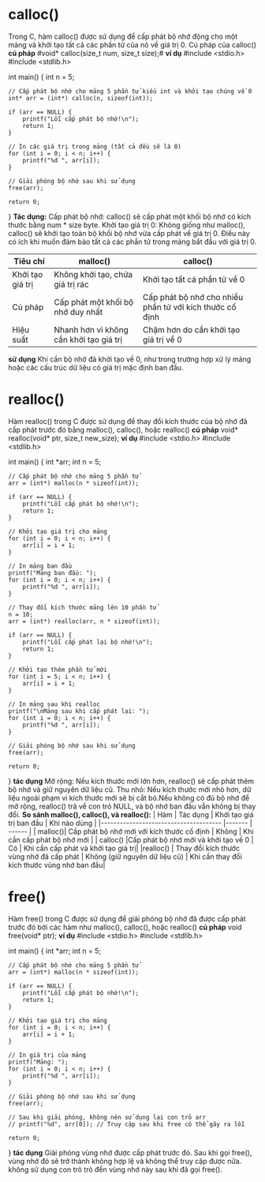  # calloc()
Trong C, hàm calloc() được sử dụng để cấp phát bộ nhớ động cho một mảng và khởi tạo tất cả các phần tử của nó về giá trị 0. Cú pháp của calloc()
**cú pháp** 
#void* calloc(size_t num, size_t size);#
**ví dụ** 
#include <stdio.h>
#include <stdlib.h>

int main() {
    int n = 5;
    
    // Cấp phát bộ nhớ cho mảng 5 phần tử kiểu int và khởi tạo chúng về 0
    int* arr = (int*) calloc(n, sizeof(int));
    
    if (arr == NULL) {
        printf("Lỗi cấp phát bộ nhớ!\n");
        return 1;
    }

    // In các giá trị trong mảng (tất cả đều sẽ là 0)
    for (int i = 0; i < n; i++) {
        printf("%d ", arr[i]);
    }
    
    // Giải phóng bộ nhớ sau khi sử dụng
    free(arr);
    
    return 0;
}
**Tác dụng:**
Cấp phát bộ nhớ: calloc() sẽ cấp phát một khối bộ nhớ có kích thước bằng num * size byte.
Khởi tạo giá trị 0: Không giống như malloc(), calloc() sẽ khởi tạo toàn bộ khối bộ nhớ vừa cấp phát về giá trị 0. Điều này có ích khi muốn 
đảm bảo tất cả các phần tử trong mảng bắt đầu với giá trị 0.

|Tiêu chí |        malloc()                           |             calloc()         |
|--------------                                      |-------                        |  ------
| Khởi tạo giá trị | Không khởi tạo, chứa giá trị rác | Khởi tạo tất cả phần tử về 0 |
| Cú pháp          | Cấp phát một khối bộ nhớ duy nhất | Cấp phát bộ nhớ cho nhiều phần tử với kích thước cố định | 
| Hiệu suất  | Nhanh hơn vì không cần khởi tạo giá trị | Chậm hơn do cần khởi tạo giá trị về 0 |

**sử dụng**
 Khi cần bộ nhớ đã khởi tạo về 0, như trong trường hợp xử lý mảng hoặc các cấu trúc dữ liệu có giá trị mặc định ban đầu.
 
 # realloc()
 Hàm realloc() trong C được sử dụng để thay đổi kích thước của bộ nhớ đã cấp phát trước đó bằng malloc(), calloc(), hoặc realloc()
 **cú pháp**
 void* realloc(void* ptr, size_t new_size);
 **ví dụ**
 #include <stdio.h>
#include <stdlib.h>

int main() {
    int *arr;
    int n = 5;

    // Cấp phát bộ nhớ cho mảng 5 phần tử
    arr = (int*) malloc(n * sizeof(int));

    if (arr == NULL) {
        printf("Lỗi cấp phát bộ nhớ!\n");
        return 1;
    }

    // Khởi tạo giá trị cho mảng
    for (int i = 0; i < n; i++) {
        arr[i] = i + 1;
    }

    // In mảng ban đầu
    printf("Mảng ban đầu: ");
    for (int i = 0; i < n; i++) {
        printf("%d ", arr[i]);
    }

    // Thay đổi kích thước mảng lên 10 phần tử
    n = 10;
    arr = (int*) realloc(arr, n * sizeof(int));

    if (arr == NULL) {
        printf("Lỗi cấp phát lại bộ nhớ!\n");
        return 1;
    }

    // Khởi tạo thêm phần tử mới
    for (int i = 5; i < n; i++) {
        arr[i] = i + 1;
    }

    // In mảng sau khi realloc
    printf("\nMảng sau khi cấp phát lại: ");
    for (int i = 0; i < n; i++) {
        printf("%d ", arr[i]);
    }

    // Giải phóng bộ nhớ sau khi sử dụng
    free(arr);

    return 0;
}
**tác dụng**
Mở rộng: Nếu kích thước mới lớn hơn, realloc() sẽ cấp phát thêm bộ nhớ và giữ nguyên dữ liệu cũ.
Thu nhỏ: Nếu kích thước mới nhỏ hơn, dữ liệu ngoài phạm vi kích thước mới sẽ bị cắt bỏ.Nếu không có đủ bộ nhớ để mở rộng, realloc() trả về con trỏ NULL,
và bộ nhớ ban đầu vẫn không bị thay đổi.
**So sánh malloc(), calloc(), và realloc():**
| Hàm |                       Tác dụng                 | Khởi tạo giá trị ban đầu |           Khi nào dùng           |
|--------------------------------------                |-------                   |                    ------        |
| malloc()| Cấp phát bộ nhớ mới với kích thước cố định |          Không           | Khi cần cấp phát bộ nhớ mới      | 
| calloc() |Cấp phát bộ nhớ mới và khởi tạo về 0       |           Có             | Khi cần cấp phát và khởi tạo giá trị| 
|realloc() | Thay đổi kích thước vùng nhớ đã cấp phát  | Không (giữ nguyên dữ liệu cũ) | Khi cần thay đổi kích thước vùng nhớ ban đầu| 

# free()
Hàm free() trong C được sử dụng để giải phóng bộ nhớ đã được cấp phát trước đó bởi các hàm như malloc(), calloc(), hoặc realloc()
**cú pháp**
void free(void* ptr);
**ví dụ**
#include <stdio.h>
#include <stdlib.h>

int main() {
    int *arr;
    int n = 5;

    // Cấp phát bộ nhớ cho mảng 5 phần tử
    arr = (int*) malloc(n * sizeof(int));

    if (arr == NULL) {
        printf("Lỗi cấp phát bộ nhớ!\n");
        return 1;
    }

    // Khởi tạo giá trị cho mảng
    for (int i = 0; i < n; i++) {
        arr[i] = i + 1;
    }

    // In giá trị của mảng
    printf("Mảng: ");
    for (int i = 0; i < n; i++) {
        printf("%d ", arr[i]);
    }

    // Giải phóng bộ nhớ sau khi sử dụng
    free(arr);

    // Sau khi giải phóng, không nên sử dụng lại con trỏ arr
    // printf("%d", arr[0]); // Truy cập sau khi free có thể gây ra lỗi

    return 0;
}
**tác dụng**
Giải phóng vùng nhớ được cấp phát trước đó. Sau khi gọi free(), vùng nhớ đó sẽ trở thành không hợp lệ và không thể truy cập được nữa. không sử dụng 
con trỏ trỏ đến vùng nhớ này sau khi đã gọi free().








